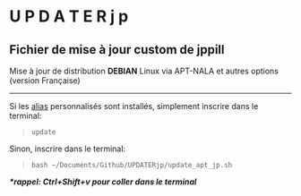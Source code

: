 # U P D A T E R j p
## Fichier de mise à jour custom de jppill
Mise à jour de distribution **DEBIAN** Linux via APT-NALA et autres options (version Française)
________________________________________
Si les [alias](https://github.com/jppill/Custom-scripts/tree/main/ALIAS) personnalisés sont installés, simplement inscrire dans le terminal:
> `update`

Sinon, inscrire dans le terminal:
> `bash ~/Documents/Github/UPDATERjp/update_apt_jp.sh`

**_*rappel: Ctrl+Shift+v pour coller dans le terminal_**
